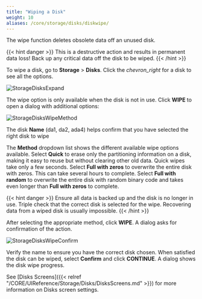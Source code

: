 ```yaml
---
title: "Wiping a Disk"
weight: 10
aliases: /core/storage/disks/diskwipe/
---
```


The wipe function deletes obsolete data off an unused disk.

{{< hint danger >}}
This is a destructive action and results in permanent data loss!
Back up any critical data off the disk to be wiped.
{{< /hint >}}

To wipe a disk, go to **Storage** > **Disks**.
Click the <i class="material-icons" aria-hidden="true" title="Expand">chevron_right</i> for a disk to see all the options.

![StorageDisksExpand](/images/CORE/12.0/StorageDisksExpand.png "Disk Options")

The wipe option is only available when the disk is not in use.
Click **WIPE** to open a dialog with additional options:

![StorageDisksWipeMethod](/images/CORE/12.0/StorageDisksWipeMethod.png "Disk Wipe Options")

The disk **Name** (da1, da2, ada4) helps confirm that you have selected the right disk to wipe

The **Method** dropdown list shows the different available wipe options available. Select **Quick** to erase only the partitioning information on a disk, making it easy to reuse but without clearing other old data. Quick wipes take only a few seconds. Select **Full with zeros** to overwrite the entire disk with zeros. This can take several hours to complete. Select **Full with random** to overwrite the entire disk with random binary code and takes even longer than **Full with zeros** to complete.

{{< hint danger >}}
Ensure all data is backed up and the disk is no longer in use.
Triple check that the correct disk is selected for the wipe.
Recovering data from a wiped disk is usually impossible.
{{< /hint >}}

After selecting the appropriate method, click **WIPE**.
A dialog asks for confirmation of the action.

![StorageDisksWipeConfirm](/images/CORE/12.0/StorageDisksWipeConfirm.png "Wipe Confirmation")

Verify the name to ensure you have the correct disk chosen.
When satisfied the disk can be wiped, select **Confirm** and click **CONTINUE**.
A dialog shows the disk wipe progress.

See [Disks Screens]({{< relref "/CORE/UIReference/Storage/Disks/DisksScreens.md" >}}) for more information on Disks screen settings.